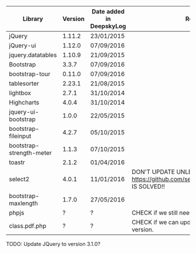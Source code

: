| Library | Version | Date added in DeepskyLog | Remarks |
| ------- | ------- | ------------------------ | ------- |
| jQuery  | 1.11.2  | 23/01/2015 | |
| jQuery-ui | 1.12.0 | 07/09/2016 | |
| jquery.datatables | 1.10.9 | 21/09/2015 | |
| Bootstrap | 3.3.7 | 07/09/2016 | |
| bootstrap-tour | 0.11.0 | 07/09/2016 | |
| tablesorter | 2.23.1 | 21/08/2015 | |
| lightbox | 2.7.1 | 31/10/2014 | |
| Highcharts | 4.0.4 | 31/10/2014 | |
| jquery-ui-bootstrap | 1.0.0 | 22/05/2015 | |
| bootstrap-fileinput |	4.2.7 |	05/10/2015 | |
| bootstrap-strength-meter | 1.1.3 | 07/10/2015 | |
| toastr | 2.1.2 | 01/04/2016 | |
| select2 | 4.0.1 | 11/01/2016 | DON'T UPDATE UNLESS https://github.com/select2/select2/issues/3472 IS SOLVED!! |
| bootstrap-maxlength | 1.7.0 | 27/05/2016 | |
| phpjs | ? | ? | CHECK if we still need this. Remove if possible. |
| class.pdf.php | ? | ? | CHECK if we can update this to a newer version. |

TODO: Update JQuery to version 3.1.0?
